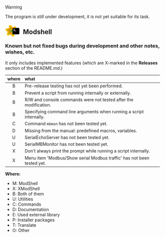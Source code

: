 > [!WARNING]
> The program is still under development, it is not yet suitable for its task.  
>

<img align="left" style="float: left; margin: 0 10px 0 0;" alt="ModShell icon" src="desktop/modshell.png">   

## Modshell

### Known but not fixed bugs during development and other notes, wishes, etc.

It only includes implemented features (which are X-marked in the **Releases** 
section of the README.md.)  

|where|what                                                                    |
|:---:|:-----------------------------------------------------------------------|
|  B  |Pre-release testing has not yet been performed.                         |
|  B  |Prevent a script from running internally or externally.                 |
|  B  |R/W and console commands were not tested after the modification.        |
|  B  |Specifying command line arguments when running a script internally.     |
|  C  |Command `mbmon` has not been tested yet.                                |
|  D  |Missing from the manual: predefined macros, variables.                  |
|  U  |SerialEchoServer has not been tested yet.                               |
|  U  |SerialMBMonitor has not been tested yet.                                |
|  X  |Don't always print the prompt while running a script internally.        |
|  X  |Menu item 'Modbus/Show serial Modbus traffic' has not been tested yet.  |

**Where:**
  - M: ModShell
  - X: XModShell
  - B: Both of them
  - U: Utilities
  - C: Commands
  - D: Documentation
  - E: Used external library
  - P: Installer packages
  - T: Translate
  - O: Other
